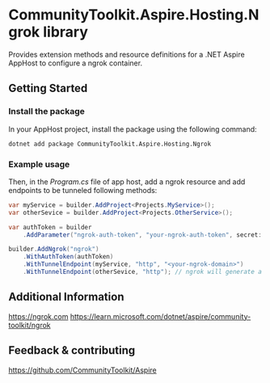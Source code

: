 # CommunityToolkit.Aspire.Hosting.Ngrok library

Provides extension methods and resource definitions for a .NET Aspire AppHost to configure a ngrok container.

## Getting Started

### Install the package

In your AppHost project, install the package using the following command:

```dotnetcli
dotnet add package CommunityToolkit.Aspire.Hosting.Ngrok
```

### Example usage

Then, in the _Program.cs_ file of app host, add a ngrok resource and add endpoints to be tunneled following methods:

```csharp
var myService = builder.AddProject<Projects.MyService>();
var otherSevice = builder.AddProject<Projects.OtherService>();

var authToken = builder
    .AddParameter("ngrok-auth-token", "your-ngrok-auth-token", secret: true);

builder.AddNgrok("ngrok")
    .WithAuthToken(authToken)
    .WithTunnelEndpoint(myService, "http", "<your-ngrok-domain>")
    .WithTunnelEndpoint(otherSevice, "http"); // ngrok will generate a random domain for this service
```

## Additional Information

https://ngrok.com
https://learn.microsoft.com/dotnet/aspire/community-toolkit/ngrok

## Feedback & contributing

https://github.com/CommunityToolkit/Aspire